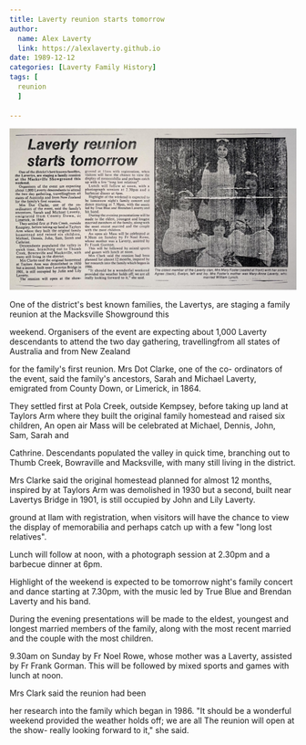 ```yaml
---
title: Laverty reunion starts tomorrow
author:
  name: Alex Laverty
  link: https://alexlaverty.github.io
date: 1989-12-12
categories: [Laverty Family History]
tags: [
  reunion
  ]

---
```


![](/assets/img/laverty/reunion-laverty-reunion-starts-tomorrow.jpg)

One of the district's best known families, the Lavertys, are staging a family reunion at the Macksville Showground this

weekend. Organisers of the event are expecting about 1,000 Laverty descendants to attend the two day gathering, travellingfrom all states of Australia and from New Zealand

for the family's first reunion. Mrs Dot Clarke, one of the co- ordinators of the event, said the family's ancestors, Sarah and Michael Laverty, emigrated from County Down, or Limerick, in 1864.

They settled first at Pola Creek, outside Kempsey, before taking up land at Taylors Arm where they built the original family homestead and raised six children, An open air Mass will be celebrated at Michael, Dennis, John, Sam, Sarah and

Cathrine. Descendants populated the valley in quick time, branching out to Thumb Creek, Bowraville and Macksville, with many still living in the district.

Mrs Clarke said the original homestead planned for almost 12 months, inspired by at Taylors Arm was demolished in 1930 but a second, built near Lavertys Bridge in 1901, is still occupied by John and Lily Laverty.

ground at Ilam with registration, when visitors will have the chance to view the display of memorabilia and perhaps catch up with a few "long lost relatives".

Lunch will follow at noon, with a photograph session at 2.30pm and a barbecue dinner at 6pm.

Highlight of the weekend is expected to be tomorrow night's family concert and dance starting at 7.30pm, with the music led by True Blue and Brendan Laverty and his band.

During the evening presentations will be made to the eldest, youngest and longest married members of the family, along with the most recent married and the couple with the most children.

9.30am on Sunday by Fr Noel Rowe, whose mother was a Laverty, assisted by Fr Frank Gorman. This will be followed by mixed sports and games with lunch at noon.

Mrs Clark said the reunion had been

her research into the family which began in 1986. "It should be a wonderful weekend provided the weather holds off; we are all The reunion will open at the show- really looking forward to it," she said.

